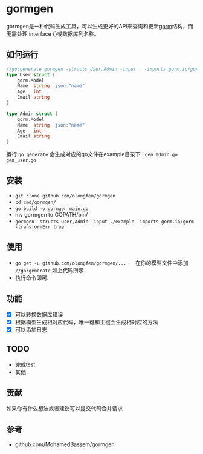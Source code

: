 # gormgen

gormgen是一种代码生成工具，可以生成更好的API来查询和更新[gorm](https://gorm.io)结构，而无需处理 interface {}或数据库列名称。

## 如何运行

```go
//go:generate gormgen -structs User,Admin -input . -imports gorm.io/gorm -transformErr true
type User struct {
	gorm.Model
	Name  string `json:"name"`
	Age   int
	Email string
}

type Admin struct {
	gorm.Model
	Name  string `json:"name"`
	Age   int
	Email string
}
```

运行 `go generate` 会生成对应的go文件在example目录下 :
`
gen_admin.go
gen_user.go
`

## 安装
 - `git clone github.com/olongfen/gormgen`
 - `cd cmd/gormgen/ `
 - `go build -o gormgen main.go`
 - mv gormgen to GOPATH/bin/
 - `gormgen -structs User,Admin -input ./example -imports gorm.io/gorm -transformErr true`


## 使用

- `go get -u github.com/olongfen/gormgen/...`
-　在你的模型文件中添加 `//go:generate`,如上代码所示.
- 执行命令即可.

## 功能
- [X] 可以转换数据库错误
- [X] 根据模型生成相对应代码，唯一键和主键会生成相对应的方法
- [X] 可以添加日志

## TODO
- 完成test
- 其他

## 贡献
如果你有什么想法或者建议可以提交代码合并请求

## 参考
- github.com/MohamedBassem/gormgen

